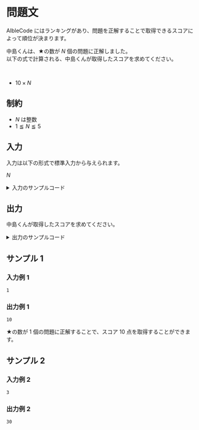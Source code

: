 # 問題文
AIbleCode にはランキングがあり、問題を正解することで取得できるスコアによって順位が決まります。

中島くんは、★の数が $N$ 個の問題に正解しました。  
以下の式で計算される、中島くんが取得したスコアを求めてください。

<br/>

- $10 \times N$

## 制約
- $N$ は整数
- $1 \leqq N \leqq 5$

## 入力
入力は以下の形式で標準入力から与えられます。

$N$

<details>
<summary>入力のサンプルコード</summary>
<div>
与えられる入力を受け取るコードの一例です。

```py
N = int(input())
# ここからコードを入力してください。

```

```java
import java.util.Scanner;

public class Main {
    public static void main(String[] args) {
        Scanner sc = new Scanner(System.in);

        int N = sc.nextInt();

        /* ここからコードを入力してください。 */
    }
}
```

```cpp
#include <bits/stdc++.h>

using namespace std;

int main() {
    int N;
    cin >> N;

    /* ここからコードを入力してください。 */
}
```

</div>
</details>

## 出力
中島くんが取得したスコアを求めてください。

<details>
<summary>出力のサンプルコード</summary>
<div>
整数 <code>10</code> を出力するコードの一例です。

```py
print(10)

```

```java
import java.util.Scanner;

public class Main {
    public static void main(String[] args) {
        System.out.println(10);
    }
}

```

```cpp
#include <bits/stdc++.h>

using namespace std;

int main() {
    cout << 10 << endl;
}
```
</div>
</details>


## サンプル 1
### 入力例 1
```
1
```

### 出力例 1
```
10
```

★の数が $1$ 個の問題に正解することで、スコア $10$ 点を取得することができます。

## サンプル 2
### 入力例 2
```
3
```

### 出力例 2
```
30
```